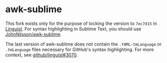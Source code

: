 awk-sublime
===========

This fork exists only for the purpose of locking the version to `7ec7d15` in [Linguist](https://github.com/github/linguist).
For syntax highlighting in Sublime Text, you should use [JohnNilsson/awk-sublime](https://github.com/JohnNilsson/awk-sublime).

The last version of awk-sublime does not contain the `.YAML-tmLanguage` or `.tmLanguage` files necessary for GitHub's syntax highlighting.
For more context, see [github/linguist#3070](https://github.com/github/linguist/issues/3070).
